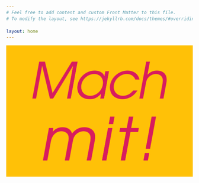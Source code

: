 ```yaml
---
# Feel free to add content and custom Front Matter to this file.
# To modify the layout, see https://jekyllrb.com/docs/themes/#overriding-theme-defaults

layout: home
---
```


[![MachMitButton.png](/logo/MachMitButton.png)](https://forms.gle/3Jd2hRYbJGRBZ42d6?hl=de)

